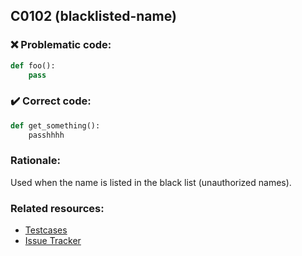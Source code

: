 ## C0102 (blacklisted-name)

### :x: Problematic code:

```python
def foo():
    pass
```

### :heavy_check_mark: Correct code:

```python
def get_something():
    passhhhh
```

### Rationale:

Used when the name is listed in the black list (unauthorized names).

### Related resources:

- [Testcases](https://github.com/PyCQA/pylint/blob/master/tests/functional/b/blacklisted_name.py)
- [Issue Tracker](https://github.com/PyCQA/pylint/issues?q=is%3Aissue+%22blacklisted-name%22+OR+%22C0102%22)
